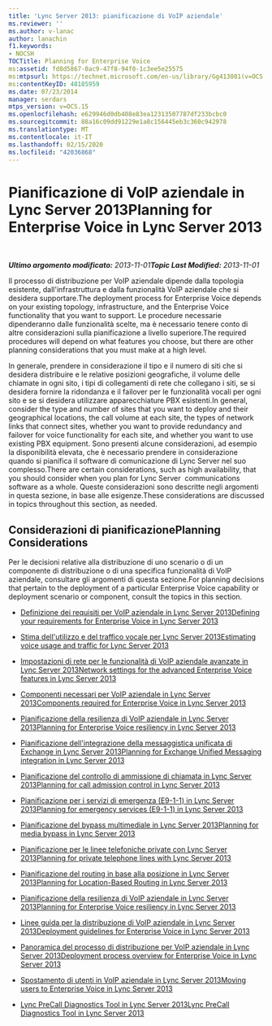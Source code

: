 ```yaml
---
title: 'Lync Server 2013: pianificazione di VoIP aziendale'
ms.reviewer: ''
ms.author: v-lanac
author: lanachin
f1.keywords:
- NOCSH
TOCTitle: Planning for Enterprise Voice
ms:assetid: fd8d5867-0ac9-47f8-94f0-1c3ee5e25575
ms:mtpsurl: https://technet.microsoft.com/en-us/library/Gg413081(v=OCS.15)
ms:contentKeyID: 48185959
ms.date: 07/23/2014
manager: serdars
mtps_version: v=OCS.15
ms.openlocfilehash: e629946d0db408e83ea12313507787df233bcbc0
ms.sourcegitcommit: 88a16c09dd91229e1a8c156445eb3c360c942978
ms.translationtype: MT
ms.contentlocale: it-IT
ms.lasthandoff: 02/15/2020
ms.locfileid: "42036868"
---
```

<div data-xmlns="http://www.w3.org/1999/xhtml">

<div class="topic" data-xmlns="http://www.w3.org/1999/xhtml" data-msxsl="urn:schemas-microsoft-com:xslt" data-cs="http://msdn.microsoft.com/">

<div data-asp="http://msdn2.microsoft.com/asp">

# <a name="planning-for-enterprise-voice-in-lync-server-2013"></a><span data-ttu-id="2e703-102">Pianificazione di VoIP aziendale in Lync Server 2013</span><span class="sxs-lookup"><span data-stu-id="2e703-102">Planning for Enterprise Voice in Lync Server 2013</span></span>

</div>

<div id="mainSection">

<div id="mainBody">

<span> </span>

<span data-ttu-id="2e703-103">_**Ultimo argomento modificato:** 2013-11-01_</span><span class="sxs-lookup"><span data-stu-id="2e703-103">_**Topic Last Modified:** 2013-11-01_</span></span>

<span data-ttu-id="2e703-104">Il processo di distribuzione per VoIP aziendale dipende dalla topologia esistente, dall'infrastruttura e dalla funzionalità VoIP aziendale che si desidera supportare.</span><span class="sxs-lookup"><span data-stu-id="2e703-104">The deployment process for Enterprise Voice depends on your existing topology, infrastructure, and the Enterprise Voice functionality that you want to support.</span></span> <span data-ttu-id="2e703-105">Le procedure necessarie dipenderanno dalle funzionalità scelte, ma è necessario tenere conto di altre considerazioni sulla pianificazione a livello superiore.</span><span class="sxs-lookup"><span data-stu-id="2e703-105">The required procedures will depend on what features you choose, but there are other planning considerations that you must make at a high level.</span></span>

<span data-ttu-id="2e703-106">In generale, prendere in considerazione il tipo e il numero di siti che si desidera distribuire e le relative posizioni geografiche, il volume delle chiamate in ogni sito, i tipi di collegamenti di rete che collegano i siti, se si desidera fornire la ridondanza e il failover per le funzionalità vocali per ogni sito e se si desidera utilizzare apparecchiature PBX esistenti.</span><span class="sxs-lookup"><span data-stu-id="2e703-106">In general, consider the type and number of sites that you want to deploy and their geographical locations, the call volume at each site, the types of network links that connect sites, whether you want to provide redundancy and failover for voice functionality for each site, and whether you want to use existing PBX equipment.</span></span> <span data-ttu-id="2e703-107">Sono presenti alcune considerazioni, ad esempio la disponibilità elevata, che è necessario prendere in considerazione quando si pianifica il software di comunicazione di Lync Server nel suo complesso.</span><span class="sxs-lookup"><span data-stu-id="2e703-107">There are certain considerations, such as high availability, that you should consider when you plan for Lync Server  communications software as a whole.</span></span> <span data-ttu-id="2e703-108">Queste considerazioni sono descritte negli argomenti in questa sezione, in base alle esigenze.</span><span class="sxs-lookup"><span data-stu-id="2e703-108">These considerations are discussed in topics throughout this section, as needed.</span></span>

<div>

## <a name="planning-considerations"></a><span data-ttu-id="2e703-109">Considerazioni di pianificazione</span><span class="sxs-lookup"><span data-stu-id="2e703-109">Planning Considerations</span></span>

<span data-ttu-id="2e703-110">Per le decisioni relative alla distribuzione di uno scenario o di un componente di distribuzione o di una specifica funzionalità di VoIP aziendale, consultare gli argomenti di questa sezione.</span><span class="sxs-lookup"><span data-stu-id="2e703-110">For planning decisions that pertain to the deployment of a particular Enterprise Voice capability or deployment scenario or component, consult the topics in this section.</span></span>

  - [<span data-ttu-id="2e703-111">Definizione dei requisiti per VoIP aziendale in Lync Server 2013</span><span class="sxs-lookup"><span data-stu-id="2e703-111">Defining your requirements for Enterprise Voice in Lync Server 2013</span></span>](lync-server-2013-defining-your-requirements-for-enterprise-voice.md)

  - [<span data-ttu-id="2e703-112">Stima dell'utilizzo e del traffico vocale per Lync Server 2013</span><span class="sxs-lookup"><span data-stu-id="2e703-112">Estimating voice usage and traffic for Lync Server 2013</span></span>](lync-server-2013-estimating-voice-usage-and-traffic.md)

  - [<span data-ttu-id="2e703-113">Impostazioni di rete per le funzionalità di VoIP aziendale avanzate in Lync Server 2013</span><span class="sxs-lookup"><span data-stu-id="2e703-113">Network settings for the advanced Enterprise Voice features in Lync Server 2013</span></span>](lync-server-2013-network-settings-for-the-advanced-enterprise-voice-features.md)

  - [<span data-ttu-id="2e703-114">Componenti necessari per VoIP aziendale in Lync Server 2013</span><span class="sxs-lookup"><span data-stu-id="2e703-114">Components required for Enterprise Voice in Lync Server 2013</span></span>](lync-server-2013-components-required-for-enterprise-voice.md)

  - [<span data-ttu-id="2e703-115">Pianificazione della resilienza di VoIP aziendale in Lync Server 2013</span><span class="sxs-lookup"><span data-stu-id="2e703-115">Planning for Enterprise Voice resiliency in Lync Server 2013</span></span>](lync-server-2013-planning-for-enterprise-voice-resiliency.md)

  - [<span data-ttu-id="2e703-116">Pianificazione dell'integrazione della messaggistica unificata di Exchange in Lync Server 2013</span><span class="sxs-lookup"><span data-stu-id="2e703-116">Planning for Exchange Unified Messaging integration in Lync Server 2013</span></span>](lync-server-2013-planning-for-exchange-unified-messaging-integration.md)

  - [<span data-ttu-id="2e703-117">Pianificazione del controllo di ammissione di chiamata in Lync Server 2013</span><span class="sxs-lookup"><span data-stu-id="2e703-117">Planning for call admission control in Lync Server 2013</span></span>](lync-server-2013-planning-for-call-admission-control.md)

  - [<span data-ttu-id="2e703-118">Pianificazione per i servizi di emergenza (E9-1-1) in Lync Server 2013</span><span class="sxs-lookup"><span data-stu-id="2e703-118">Planning for emergency services (E9-1-1) in Lync Server 2013</span></span>](lync-server-2013-planning-for-emergency-services-e9-1-1.md)

  - [<span data-ttu-id="2e703-119">Pianificazione del bypass multimediale in Lync Server 2013</span><span class="sxs-lookup"><span data-stu-id="2e703-119">Planning for media bypass in Lync Server 2013</span></span>](lync-server-2013-planning-for-media-bypass.md)

  - [<span data-ttu-id="2e703-120">Pianificazione per le linee telefoniche private con Lync Server 2013</span><span class="sxs-lookup"><span data-stu-id="2e703-120">Planning for private telephone lines with Lync Server 2013</span></span>](lync-server-2013-planning-for-private-telephone-lines.md)

  - [<span data-ttu-id="2e703-121">Pianificazione del routing in base alla posizione in Lync Server 2013</span><span class="sxs-lookup"><span data-stu-id="2e703-121">Planning for Location-Based Routing in Lync Server 2013</span></span>](lync-server-2013-planning-for-location-based-routing.md)

  - [<span data-ttu-id="2e703-122">Pianificazione della resilienza di VoIP aziendale in Lync Server 2013</span><span class="sxs-lookup"><span data-stu-id="2e703-122">Planning for Enterprise Voice resiliency in Lync Server 2013</span></span>](lync-server-2013-planning-for-enterprise-voice-resiliency.md)

  - [<span data-ttu-id="2e703-123">Linee guida per la distribuzione di VoIP aziendale in Lync Server 2013</span><span class="sxs-lookup"><span data-stu-id="2e703-123">Deployment guidelines for Enterprise Voice in Lync Server 2013</span></span>](lync-server-2013-deployment-guidelines-for-enterprise-voice.md)

  - [<span data-ttu-id="2e703-124">Panoramica del processo di distribuzione per VoIP aziendale in Lync Server 2013</span><span class="sxs-lookup"><span data-stu-id="2e703-124">Deployment process overview for Enterprise Voice in Lync Server 2013</span></span>](lync-server-2013-deployment-process-overview-for-enterprise-voice.md)

  - [<span data-ttu-id="2e703-125">Spostamento di utenti in VoIP aziendale in Lync Server 2013</span><span class="sxs-lookup"><span data-stu-id="2e703-125">Moving users to Enterprise Voice in Lync Server 2013</span></span>](lync-server-2013-moving-users-to-enterprise-voice.md)

  - [<span data-ttu-id="2e703-126">Lync PreCall Diagnostics Tool in Lync Server 2013</span><span class="sxs-lookup"><span data-stu-id="2e703-126">Lync PreCall Diagnostics Tool in Lync Server 2013</span></span>](lync-server-2013-lync-precall-diagnostics-tool.md)

</div>

</div>

<span> </span>

</div>

</div>

</div>

